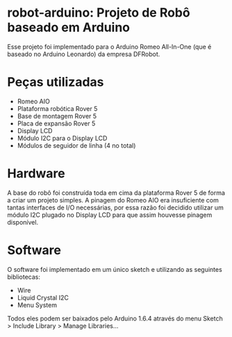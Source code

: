 # robot-arduino: Projeto de Robô baseado em Arduino
Esse projeto foi implementado para o Arduino Romeo All-In-One (que é baseado no Arduino Leonardo) da empresa DFRobot. 

# Peças utilizadas
* Romeo AIO
* Plataforma robótica Rover 5
* Base de montagem Rover 5
* Placa de expansão Rover 5
* Display LCD
* Módulo I2C para o Display LCD
* Módulos de seguidor de linha (4 no total)

# Hardware
A base do robô foi construída toda em cima da plataforma Rover 5 de forma a criar um projeto simples.
A pinagem do Romeo AIO era insuficiente com tantas interfaces de I/O necessárias, por essa razão foi decidido utilizar um módulo I2C plugado no Display LCD para que assim houvesse pinagem disponível. 

# Software
O software foi implementado em um único sketch e utilizando as seguintes bibliotecas:
* Wire
* Liquid Crystal I2C 
* Menu System

Todos eles podem ser baixados pelo Arduino 1.6.4 através do menu Sketch > Include Library > Manage Libraries...
